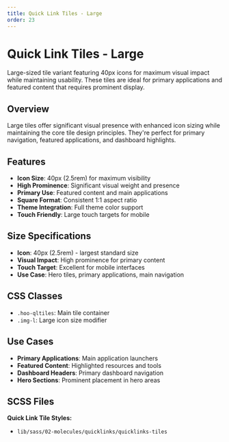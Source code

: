 ```yaml
---
title: Quick Link Tiles - Large
order: 23
---
```


# Quick Link Tiles - Large

Large-sized tile variant featuring 40px icons for maximum visual impact while maintaining usability. These tiles are ideal for primary applications and featured content that requires prominent display.

## Overview

Large tiles offer significant visual presence with enhanced icon sizing while maintaining the core tile design principles. They're perfect for primary navigation, featured applications, and dashboard highlights.

## Features

- **Icon Size**: 40px (2.5rem) for maximum visibility
- **High Prominence**: Significant visual weight and presence
- **Primary Use**: Featured content and main applications
- **Square Format**: Consistent 1:1 aspect ratio
- **Theme Integration**: Full theme color support
- **Touch Friendly**: Large touch targets for mobile

## Size Specifications

- **Icon**: 40px (2.5rem) - largest standard size
- **Visual Impact**: High prominence for primary content
- **Touch Target**: Excellent for mobile interfaces
- **Use Case**: Hero tiles, primary applications, main navigation

## CSS Classes

- `.hoo-qltiles`: Main tile container
- `.img-l`: Large icon size modifier

## Use Cases

- **Primary Applications**: Main application launchers
- **Featured Content**: Highlighted resources and tools
- **Dashboard Headers**: Primary dashboard navigation
- **Hero Sections**: Prominent placement in hero areas

## SCSS Files

**Quick Link Tile Styles:**
- `lib/sass/02-molecules/quicklinks/quicklinks-tiles`
